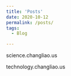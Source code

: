 ```yaml
---
title: 'Posts'
date: 2020-10-12
permalink: /posts/
tags:
  - Blog

---
```



science.changliao.us

technology.changliao.us